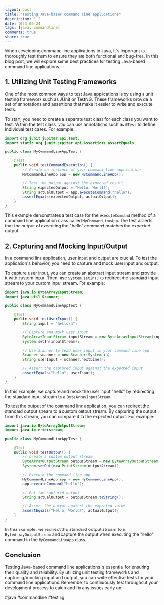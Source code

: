 ```yaml
---
layout: post
title: "Testing Java-based command line applications"
description: " "
date: 2023-09-24
tags: [java, commandline]
comments: true
share: true
---
```


When developing command line applications in Java, it's important to thoroughly test them to ensure they are both functional and bug-free. In this blog post, we will explore some best practices for testing Java-based command line applications.

## 1. Utilizing Unit Testing Frameworks

One of the most common ways to test Java applications is by using a unit testing framework such as JUnit or TestNG. These frameworks provide a set of annotations and assertions that make it easier to write and execute tests.

To start, you need to create a separate test class for each class you want to test. Within the test class, you can use annotations such as `@Test` to define individual test cases. For example:

```java
import org.junit.jupiter.api.Test;
import static org.junit.jupiter.api.Assertions.assertEquals;

public class MyCommandLineAppTest {

    @Test
    public void testCommandExecution() {
        // Create an instance of your command line application
        MyCommandLineApp app = new MyCommandLineApp();

        // Test the output against the expected result
        String expectedOutput = "Hello, World!";
        String actualOutput = app.executeCommand("hello");
        assertEquals(expectedOutput, actualOutput);
    }
}
```

This example demonstrates a test case for the `executeCommand` method of a command line application class called `MyCommandLineApp`. The test asserts that the output of executing the "hello" command matches the expected output.

## 2. Capturing and Mocking Input/Output

In a command line application, user input and output are crucial. To test the application's behavior, you need to capture and mock user input and output.

To capture user input, you can create an abstract input stream and provide it with custom input. Then, use `System.setIn()` to redirect the standard input stream to your custom input stream. For example:

```java
import java.io.ByteArrayInputStream;
import java.util.Scanner;

public class MyCommandLineAppTest {

    @Test
    public void testUserInput() {
        String input = "hello\n";

        // Capture and mock user input
        ByteArrayInputStream inputStream = new ByteArrayInputStream(input.getBytes());
        System.setIn(inputStream);

        // Use Scanner to read user input in your command line app
        Scanner scanner = new Scanner(System.in);
        String userInput = scanner.nextLine();

        // Assert the captured input against the expected input
        assertEquals("hello", userInput);
    }
}
```

In this example, we capture and mock the user input "hello" by redirecting the standard input stream to a `ByteArrayInputStream`.

To test the output of the command line application, you can redirect the standard output stream to a custom output stream. By capturing the output from this stream, you can compare it to the expected output. For example:

```java
import java.io.ByteArrayOutputStream;
import java.io.PrintStream;

public class MyCommandLineAppTest {

    @Test
    public void testOutput() {
        // Create a custom output stream
        ByteArrayOutputStream outputStream = new ByteArrayOutputStream();
        System.setOut(new PrintStream(outputStream));

        // Execute the command line app
        MyCommandLineApp app = new MyCommandLineApp();
        app.executeCommand("hello");

        // Get the captured output
        String actualOutput = outputStream.toString();

        // Assert the output against the expected value
        assertEquals("Hello, World!", actualOutput);
    }
}
```

In this example, we redirect the standard output stream to a `ByteArrayOutputStream` and capture the output when executing the "hello" command in the `MyCommandLineApp` class.

## Conclusion

Testing Java-based command line applications is essential for ensuring their quality and reliability. By utilizing unit testing frameworks and capturing/mocking input and output, you can write effective tests for your command line applications. Remember to continuously test throughout your development process to catch and fix any issues early on.

#java #commandline #testing